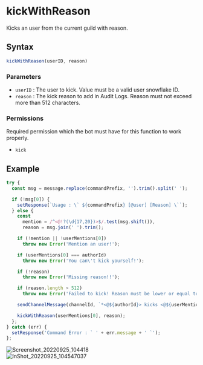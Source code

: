 # kickWithReason
Kicks an user from the current guild with reason.

## Syntax
```js
kickWithReason(userID, reason)
```

### Parameters
- `userID` : The user to kick. Value must be a valid user snowflake ID.
- `reason` : The kick reason to add in Audit Logs. Reason must not exceed more than 512 characters.

### Permissions
Required permission which the bot must have for this function to work properly.
- `kick`

## Example
```js
try {
  const msg = message.replace(commandPrefix, '').trim().split(' ');

  if (!msg[0]) {
    setResponse(`Usage : \` ${commandPrefix} [@user] [Reason] \``);
  } else {
    const
      mention = /^<@!?(\d{17,20})>$/.test(msg.shift()),
      reason = msg.join(' ').trim();

    if (!mention || !userMentions[0])
      throw new Error('Mention an user!');

    if (userMentions[0] === authorId)
      throw new Error('You can\'t kick yourself!');

    if (!reason)
      throw new Error('Missing reason!!');

    if (reason.length > 512)
      throw new Error('Failed to kick! Reason must be lower or equal to 512 characters');

    sendChannelMessage(channelId, `*<@${authorId}> kicks <@${userMentions[0]}> with reason \` ${reason} \`!!*`);

    kickWithReason(userMentions[0], reason);
  };
} catch (err) {
  setResponse('Command Error : ` ' + err.message + ' `');
};
```

![Screenshot_20220925_104418](https://user-images.githubusercontent.com/95774950/192129452-b8569a09-a8da-4d6a-b877-fcc5e7ff5150.png)\
![InShot_20220925_104547037](https://user-images.githubusercontent.com/95774950/192129456-d5c1092f-dd4d-4bd5-a450-5534acc097d3.jpg)
